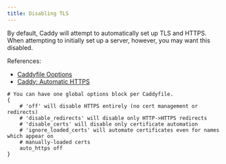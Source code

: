 ```yaml
---
title: Disabling TLS
---
```


By default, Caddy will attempt to automatically set up TLS and HTTPS. When attempting to initially set up a server, however, you may want this disabled.

References:
- [Caddyfile Ooptions](https://caddyserver.com/docs/caddyfile/options)
- [Caddy: Automatic HTTPS](https://caddyserver.com/docs/automatic-https)

```
# You can have one global options block per Caddyfile.
{
    # 'off' will disable HTTPS entirely (no cert management or redirects)
    # 'disable_redirects' will disable only HTTP->HTTPS redirects
    # 'disable_certs' will disable only certificate automation
    # 'ignore_loaded_certs' will automate certificates even for names which appear on
    # manually-loaded certs
    auto_https off
}
```
